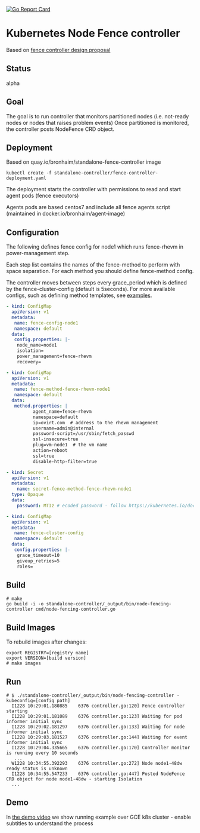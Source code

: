 [![Go Report Card](https://goreportcard.com/badge/github.com/rootfs/node-fencing)](https://goreportcard.com/report/github.com/rootfs/node-fencing)

# Kubernetes Node Fence controller
Based on [fence controller design proposal](https://github.com/bronhaim/community/blob/06e367cd5ca391b1a650f2de606875af73604198/contributors/design-proposals/node/node-fence.md)

## Status
alpha

## Goal
The goal is to run controller that monitors partitioned nodes (i.e. not-ready nodes or nodes that raises problem events)
Once partitioned is monitored, the controller posts NodeFence CRD object.

## Deployment
Based on quay.io/bronhaim/standalone-fence-controller image
```console
kubectl create -f standalone-controller/fence-controller-deployment.yaml
```
The deployment starts the controller with permissions to read and start agent pods (fence executors)

Agents pods are based centos7 and include all fence agents script (maintained in docker.io/bronhaim/agent-image)

## Configuration
The following defines fence config for node1 which runs fence-rhevm in power-management step.

Each step list contains the names of the fence-method to perform with space separation. For each method you should define fence-method config.

The controller moves between steps every grace_period which is defined by the fence-cluster-config (default is 5seconds). For more available configs, such as defining method templates, see [examples](https://github.com/bronhaim/community/blob/06e367cd5ca391b1a650f2de606875af73604198/contributors/design-proposals/node/node-fence.md#example-configuration).
```yaml
- kind: ConfigMap
  apiVersion: v1
  metadata:
   name: fence-config-node1
   namespace: default
  data:
   config.properties: |-
    node_name=node1
    isolation=
    power_management=fence-rhevm
    recovery=

- kind: ConfigMap
  apiVersion: v1
  metadata:
   name: fence-method-fence-rhevm-node1
   namespace: default
  data:
   method.properties: |
          agent_name=fence-rhevm
          namespace=default
          ip=ovirt.com  # address to the rhevm management
          username=admin@internal
          password-script=/usr/sbin/fetch_passwd
          ssl-insecure=true
          plug=vm-node1  # the vm name
          action=reboot
          ssl=true
          disable-http-filter=true

- kind: Secret
  apiVersion: v1
  metadata:                                 
    name: secret-fence-method-fence-rhevm-node1
  type: Opaque
  data:                                                              
    password: MTIz # ecoded password - follow https://kubernetes.io/docs/concepts/configuration/secret/ for more info

- kind: ConfigMap
  apiVersion: v1
  metadata:
   name: fence-cluster-config
   namespace: default
  data:
   config.properties: |-
    grace_timeout=10
    giveup_retries=5
    roles=
```

## Build
```console
# make
go build -i -o standalone-controller/_output/bin/node-fencing-controller cmd/node-fencing-controller.go
```

## Build Images
To rebuild images after changes:
```
export REGISTRY=[registry name]
export VERSION=[build version]
# make images
```

## Run
```console
# $ ./standalone-controller/_output/bin/node-fencing-controller -kubeconfig=[config path]
  I1228 10:29:01.180885    6376 controller.go:120] Fence controller starting
  I1228 10:29:01.181089    6376 controller.go:123] Waiting for pod informer initial sync
  I1228 10:29:02.181297    6376 controller.go:133] Waiting for node informer initial sync
  I1228 10:29:03.181527    6376 controller.go:144] Waiting for event informer initial sync
  I1228 10:29:04.335665    6376 controller.go:170] Controller monitor is running every 10 seconds
   ...
  W1228 10:34:55.392293    6376 controller.go:272] Node node1-48dw ready status is unknown
  I1228 10:34:55.547233    6376 controller.go:447] Posted NodeFence CRD object for node node1-48dw - starting Isolation
  ...
```

## Demo
In [the demo video](https://www.youtube.com/watch?v=l6B7JsAoh50&t) we show running example over GCE k8s cluster - enable subtitles to understand the process
